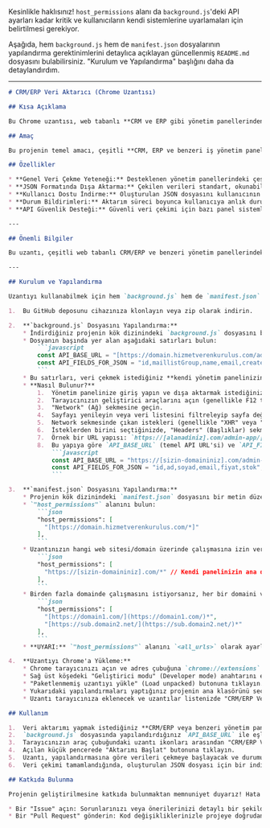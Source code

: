 ﻿Kesinlikle haklısınız\! `host_permissions` alanı da `background.js`'deki API ayarları kadar kritik ve kullanıcıların kendi sistemlerine uyarlamaları için belirtilmesi gerekiyor.

Aşağıda, hem `background.js` hem de `manifest.json` dosyalarının yapılandırma gerektinimlerini detaylıca açıklayan güncellenmiş `README.md` dosyasını bulabilirsiniz. "Kurulum ve Yapılandırma" başlığını daha da detaylandırdım.

-----

````markdown
# CRM/ERP Veri Aktarıcı (Chrome Uzantısı)

## Kısa Açıklama

Bu Chrome uzantısı, web tabanlı **CRM ve ERP gibi yönetim panellerinden** belirli veri setlerini (örneğin, mail listeleri, ürün bilgileri, müşteri kayıtları vb.) kullanıcı tarafından indirilebilir bir JSON formatına aktarmak amacıyla geliştirilmiştir. Uzantı, bu panellerin standart kullanıcı girişi mekanizmasına entegre çalışır ve yalnızca yetkilendirilmiş kullanıcıların erişebileceği verileri işlemeyi hedefler.

## Amaç

Bu projenin temel amacı, çeşitli **CRM, ERP ve benzeri iş yönetim panellerinde** kayıtlı bulunan verilerin (e-posta adresleri, iletişim bilgileri, ürün detayları, sipariş kayıtları gibi) kolayca dışa aktarılabilmesini sağlamaktır. Bu sayede, kullanıcılar kendi verilerini daha esnek bir şekilde yönetebilir, farklı sistemlere aktarabilir veya yedekleyebilirler.

## Özellikler

* **Genel Veri Çekme Yeteneği:** Desteklenen yönetim panellerindeki çeşitli veri kayıtlarını sayfalama yaparak çeker.
* **JSON Formatında Dışa Aktarma:** Çekilen verileri standart, okunabilir JSON formatında düzenler.
* **Kullanıcı Dostu İndirme:** Oluşturulan JSON dosyasını kullanıcının cihazına kolayca indirme seçeneği sunar.
* **Durum Bildirimleri:** Aktarım süreci boyunca kullanıcıya anlık durum bilgileri sağlar.
* **API Güvenlik Desteği:** Güvenli veri çekimi için bazı panel sistemlerinin kullandığı CSRF token veya benzeri güvenlik mekanizmalarını destekleyebilir. (Kullandığınız panele ve yapılandırmanıza bağlıdır.)

---

## Önemli Bilgiler

Bu uzantı, çeşitli web tabanlı CRM/ERP ve benzeri yönetim panellerindeki verileri dışa aktarmak için tasarlanmıştır. Uzantıyı kullanırken, işlenen verilerin gizliliği ve ilgili yasal düzenlemelere (örn. KVKK, GDPR) uygunluk da dahil olmak üzere, tüm sorumluluk tamamen kullanıcıya aittir. Geliştirici, uzantının kullanımından kaynaklanabilecek herhangi bir veri kaybı, hukuki sorun veya iş kesintisinden sorumlu değildir. Panel sağlayıcılarının yapabileceği güncellemeler veya API değişiklikleri uzantının işlevselliğini etkileyebilir veya uyumluluğunu bozabilir. Bu proje bağımsız bir geliştirme olup, herhangi bir ticari platform veya şirket ile doğrudan bir bağlantısı veya ortaklığı bulunmamaktadır.

---

## Kurulum ve Yapılandırma

Uzantıyı kullanabilmek için hem `background.js` hem de `manifest.json` dosyalarında panelinize özel bazı yapılandırmalar yapmanız gerekmektedir.

1.  Bu GitHub deposunu cihazınıza klonlayın veya zip olarak indirin.

2.  **`background.js` Dosyasını Yapılandırma:**
    * İndirdiğiniz projenin kök dizinindeki `background.js` dosyasını bir metin düzenleyici ile açın.
    * Dosyanın başında yer alan aşağıdaki satırları bulun:
        ```javascript
        const API_BASE_URL = "[https://domain.hizmetverenkurulus.com/admin-app/maillists]";
        const API_FIELDS_FOR_JSON = "id,maillistGroup,name,email,createdAt";
        ```
    * Bu satırları, veri çekmek istediğiniz **kendi yönetim panelinizin API yapısına göre güncellemeniz gerekmektedir.**
    * **Nasıl Bulunur?**
        1.  Yönetim panelinize giriş yapın ve dışa aktarmak istediğiniz verilerin (örn. mail listesi, ürünler, siparişler) bulunduğu sayfaya gidin.
        2.  Tarayıcınızın geliştirici araçlarını açın (genellikle F12 tuşu ile).
        3.  "Network" (Ağ) sekmesine geçin.
        4.  Sayfayı yenileyin veya veri listesini filtreleyip sayfa değiştirme gibi bir eylem yapın.
        5.  Network sekmesinde çıkan istekleri (genellikle "XHR" veya "Fetch" filtreleriyle daha kolay bulunur) inceleyin.
        6.  İsteklerden birini seçtiğinizde, "Headers" (Başlıklar) sekmesinde `Request URL` ve `Query String Parameters` (Sorgu Dizesi Parametreleri) gibi bölümlere bakın.
        7.  Örnek bir URL yapısı: `https://[alanadiniz].com/admin-app/[veri_tipi]?page=X&limit=Y&sort=-id&fields=alan1,alan2,alan3`
        8.  Bu yapıya göre `API_BASE_URL` (temel API URL'si) ve `API_FIELDS_FOR_JSON` (çekmek istediğiniz alan adları, virgülle ayrılmış şekilde) değerlerini güncelleyin. Örneğin:
            ```javascript
            const API_BASE_URL = "https://[sizin-domaininiz].com/admin-app/[veri-tipi]"; // Örn: /admin-app/products veya /admin-app/customers
            const API_FIELDS_FOR_JSON = "id,ad,soyad,email,fiyat,stok"; // Çekmek istediğiniz alan adları
            ```

3.  **`manifest.json` Dosyasını Yapılandırma:**
    * Projenin kök dizinindeki `manifest.json` dosyasını bir metin düzenleyici ile açın.
    * `"host_permissions"` alanını bulun:
        ```json
        "host_permissions": [
          "[https://domain.hizmetverenkurulus.com/*]"
        ],
        ```
    * Uzantınızın hangi web sitesi/domain üzerinde çalışmasına izin verileceğini belirtmek için bu URL'yi kendi panelinizin domaini ile güncelleyin. Örneğin:
        ```json
        "host_permissions": [
          "https://[sizin-domaininiz].com/*" // Kendi panelinizin ana domainini yazın
        ],
        ```
    * Birden fazla domainde çalışmasını istiyorsanız, her bir domaini virgülle ayırarak listeye ekleyebilirsiniz. Örneğin:
        ```json
        "host_permissions": [
          "[https://domain1.com/](https://domain1.com/)*",
          "[https://sub.domain2.net/](https://sub.domain2.net/)*"
        ],
        ```
    * **UYARI:** `"host_permissions"` alanını `<all_urls>` olarak ayarlamak (yani tüm sitelere erişim izni vermek) uzantınızın güvenliğini düşürecektir ve Chrome Web Store politikaları tarafından genellikle özel bir gerekçe ister. Sadece uzantınızın çalışacağı spesifik domaini/domainleri belirtmeniz şiddetle tavsiye edilir.

4.  **Uzantıyı Chrome'a Yükleme:**
    * Chrome tarayıcınızı açın ve adres çubuğuna `chrome://extensions` yazarak uzantılar sayfasına gidin.
    * Sağ üst köşedeki "Geliştirici modu" (Developer mode) anahtarını etkinleştirin.
    * "Paketlenmemiş uzantıyı yükle" (Load unpacked) butonuna tıklayın.
    * Yukarıdaki yapılandırmaları yaptığınız projenin ana klasörünü seçin (içinde `manifest.json` dosyasının bulunduğu klasör).
    * Uzantı tarayıcınıza eklenecek ve uzantılar listenizde "CRM/ERP Veri Aktarıcı" adıyla görünecektir.

## Kullanım

1.  Veri aktarımı yapmak istediğiniz **CRM/ERP veya benzeri yönetim paneline** tarayıcınızda giriş yapın.
2.  `background.js` dosyasında yapılandırdığınız `API_BASE_URL` ile eşleşen veri türünün bulunduğu ilgili yönetim paneli sayfasına gidin (örn. Müşteri Listesi, Ürünler Sayfası, Mail Listesi).
3.  Tarayıcınızın araç çubuğundaki uzantı ikonları arasından "CRM/ERP Veri Aktarıcı" ikonuna tıklayın.
4.  Açılan küçük pencerede "Aktarımı Başlat" butonuna tıklayın.
5.  Uzantı, yapılandırmasına göre verileri çekmeye başlayacak ve durumunu pencerede anlık olarak gösterecektir.
6.  Veri çekimi tamamlandığında, oluşturulan JSON dosyası için bir indirme penceresi açılacaktır. Dosyayı kaydetmek istediğiniz yeri seçerek indirme işlemini tamamlayabilirsiniz.

## Katkıda Bulunma

Projenin geliştirilmesine katkıda bulunmaktan memnuniyet duyarız! Hata raporları, özellik önerileri veya kod katkıları için lütfen:

* Bir "Issue" açın: Sorunlarınızı veya önerilerinizi detaylı bir şekilde açıklayın.
* Bir "Pull Request" gönderin: Kod değişikliklerinizle projeye doğrudan katkıda bulunun.



